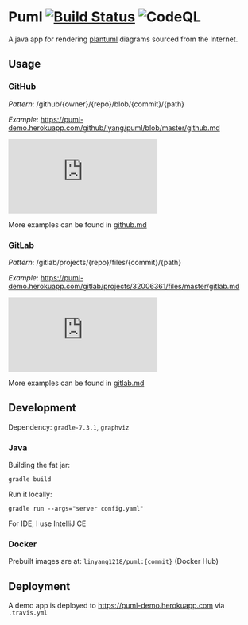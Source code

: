 # Puml [![Build Status](https://travis-ci.com/lyang/puml.svg?branch=master)](https://travis-ci.com/lyang/puml) ![CodeQL](https://github.com/lyang/puml/actions/workflows/codeql-analysis.yml/badge.svg)
A java app for rendering [plantuml](https://github.com/plantuml/plantuml) diagrams sourced from the Internet.

## Usage

### GitHub
*Pattern*: /github/{owner}/{repo}/blob/{commit}/{path}

*Example*: https://puml-demo.herokuapp.com/github/lyang/puml/blob/master/github.md

[![demo](https://puml-demo.herokuapp.com/github/lyang/puml/blob/master/github.md)](https://puml-demo.herokuapp.com/github/lyang/puml/blob/master/github.md)

More examples can be found in [github.md](github.md)

### GitLab
*Pattern*: /gitlab/projects/{repo}/files/{commit}/{path}

*Example*: https://puml-demo.herokuapp.com/gitlab/projects/32006361/files/master/gitlab.md

[![demo](https://puml-demo.herokuapp.com/gitlab/projects/32006361/files/master/gitlab.md)](https://puml-demo.herokuapp.com/gitlab/projects/32006361/files/master/gitlab.md)

More examples can be found in [gitlab.md](gitlab.md)

## Development
Dependency: `gradle-7.3.1`, `graphviz`

### Java
Building the fat jar:
```
gradle build
```
Run it locally:
```
gradle run --args="server config.yaml"
```
For IDE, I use IntelliJ CE

### Docker
Prebuilt images are at: `linyang1218/puml:{commit}` (Docker Hub)

## Deployment
A demo app is deployed to https://puml-demo.herokuapp.com via `.travis.yml`
